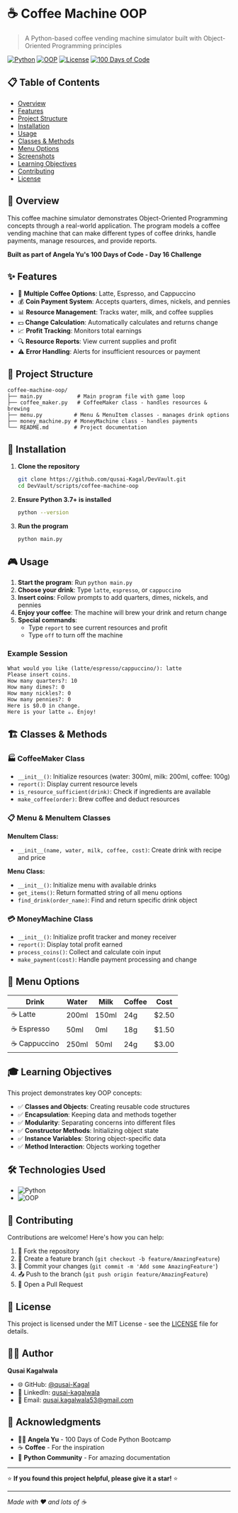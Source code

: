 # ☕ Coffee Machine OOP

> A Python-based coffee vending machine simulator built with Object-Oriented Programming principles

[![Python](https://img.shields.io/badge/Python-3.7+-blue.svg)](https://python.org)
[![OOP](https://img.shields.io/badge/Programming-OOP-green.svg)](https://en.wikipedia.org/wiki/Object-oriented_programming)
[![License](https://img.shields.io/badge/License-MIT-yellow.svg)](LICENSE)
[![100 Days of Code](https://img.shields.io/badge/100%20Days%20of%20Code-Day%2016-orange.svg)](https://www.udemy.com/course/100-days-of-code/)

## 📋 Table of Contents

- [Overview](#-overview)
- [Features](#-features)
- [Project Structure](#-project-structure)
- [Installation](#-installation)
- [Usage](#-usage)
- [Classes & Methods](#-classes--methods)
- [Menu Options](#-menu-options)
- [Screenshots](#-screenshots)
- [Learning Objectives](#-learning-objectives)
- [Contributing](#-contributing)
- [License](#-license)

## 🎯 Overview

This coffee machine simulator demonstrates Object-Oriented Programming concepts through a real-world application. The program models a coffee vending machine that can make different types of coffee drinks, handle payments, manage resources, and provide reports.

**Built as part of Angela Yu's 100 Days of Code - Day 16 Challenge**

## ✨ Features

- 🍵 **Multiple Coffee Options**: Latte, Espresso, and Cappuccino
- 💰 **Coin Payment System**: Accepts quarters, dimes, nickels, and pennies
- 📊 **Resource Management**: Tracks water, milk, and coffee supplies
- 💵 **Change Calculation**: Automatically calculates and returns change
- 📈 **Profit Tracking**: Monitors total earnings
- 🔍 **Resource Reports**: View current supplies and profit
- ⚠️ **Error Handling**: Alerts for insufficient resources or payment

## 📁 Project Structure

```
coffee-machine-oop/
├── main.py           # Main program file with game loop
├── coffee_maker.py   # CoffeeMaker class - handles resources & brewing
├── menu.py          # Menu & MenuItem classes - manages drink options
├── money_machine.py # MoneyMachine class - handles payments
└── README.md        # Project documentation
```

## 🚀 Installation

1. **Clone the repository**
   ```bash
   git clone https://github.com/qusai-Kagal/DevVault.git
   cd DevVault/scripts/coffee-machine-oop
   ```

2. **Ensure Python 3.7+ is installed**
   ```bash
   python --version
   ```

3. **Run the program**
   ```bash
   python main.py
   ```

## 🎮 Usage

1. **Start the program**: Run `python main.py`
2. **Choose your drink**: Type `latte`, `espresso`, or `cappuccino`
3. **Insert coins**: Follow prompts to add quarters, dimes, nickels, and pennies
4. **Enjoy your coffee**: The machine will brew your drink and return change
5. **Special commands**:
   - Type `report` to see current resources and profit
   - Type `off` to turn off the machine

### Example Session
```
What would you like (latte/espresso/cappuccino/): latte
Please insert coins.
How many quarters?: 10
How many dimes?: 0
How many nickles?: 0
How many pennies?: 0
Here is $0.0 in change.
Here is your latte ☕️. Enjoy!
```

## 🏗️ Classes & Methods

### 🏭 CoffeeMaker Class
- `__init__()`: Initialize resources (water: 300ml, milk: 200ml, coffee: 100g)
- `report()`: Display current resource levels
- `is_resource_sufficient(drink)`: Check if ingredients are available
- `make_coffee(order)`: Brew coffee and deduct resources

### 📋 Menu & MenuItem Classes
**MenuItem Class:**
- `__init__(name, water, milk, coffee, cost)`: Create drink with recipe and price

**Menu Class:**
- `__init__()`: Initialize menu with available drinks
- `get_items()`: Return formatted string of all menu options
- `find_drink(order_name)`: Find and return specific drink object

### 💳 MoneyMachine Class
- `__init__()`: Initialize profit tracker and money receiver
- `report()`: Display total profit earned
- `process_coins()`: Collect and calculate coin input
- `make_payment(cost)`: Handle payment processing and change

## 📖 Menu Options

| Drink | Water | Milk | Coffee | Cost |
|-------|-------|------|--------|------|
| ☕ Latte | 200ml | 150ml | 24g | $2.50 |
| ☕ Espresso | 50ml | 0ml | 18g | $1.50 |
| ☕ Cappuccino | 250ml | 50ml | 24g | $3.00 |

## 🎓 Learning Objectives

This project demonstrates key OOP concepts:

- ✅ **Classes and Objects**: Creating reusable code structures
- ✅ **Encapsulation**: Keeping data and methods together
- ✅ **Modularity**: Separating concerns into different files
- ✅ **Constructor Methods**: Initializing object state
- ✅ **Instance Variables**: Storing object-specific data
- ✅ **Method Interaction**: Objects working together

## 🛠️ Technologies Used

- ![Python](https://img.shields.io/badge/Python-3776AB?style=flat&logo=python&logoColor=white)
- ![OOP](https://img.shields.io/badge/OOP-Principles-green)

## 🤝 Contributing

Contributions are welcome! Here's how you can help:

1. 🍴 Fork the repository
2. 🌿 Create a feature branch (`git checkout -b feature/AmazingFeature`)
3. 💾 Commit your changes (`git commit -m 'Add some AmazingFeature'`)
4. 📤 Push to the branch (`git push origin feature/AmazingFeature`)
5. 🔄 Open a Pull Request

## 📝 License

This project is licensed under the MIT License - see the [LICENSE](LICENSE) file for details.

## 👨‍💻 Author

**Qusai Kagalwala**
- 🌐 GitHub: [@qusai-Kagal](https://github.com/qusai-Kagalwala)
- 💼 LinkedIn: [qusai-kagalwala](https://www.linkedin.com/in/qusai-kagalwala/)
- 📧 Email: qusai.kagalwala53@gmail.com

## 🙏 Acknowledgments

- 👩‍🏫 **Angela Yu** - 100 Days of Code Python Bootcamp
- ☕ **Coffee** - For the inspiration
- 🐍 **Python Community** - For amazing documentation

---

⭐ **If you found this project helpful, please give it a star!** ⭐

---

*Made with ❤️ and lots of ☕*
